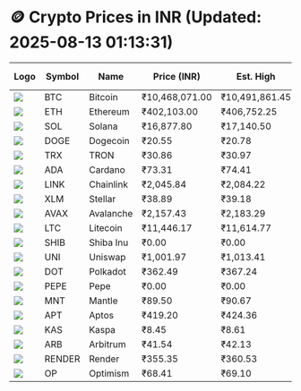 # 🪙 Crypto Prices in INR (Updated: 2025-08-13 01:13:31)

| Logo | Symbol | Name       | Price (INR) | Est. High | Est. Low | Gross Profit | Fees | Net Profit | ROI % |
|------|--------|------------|-------------|-----------|----------|---------------|------|-------------|--------|
| ![](https://coin-images.coingecko.com/coins/images/1/large/bitcoin.png?1696501400) | BTC    | Bitcoin    | ₹10,468,071.00 | ₹10,491,861.45 | ₹10,444,280.55 | ₹455.57 | ₹200.00 | ₹255.57 | 0.26% |
| ![](https://coin-images.coingecko.com/coins/images/279/large/ethereum.png?1696501628) | ETH    | Ethereum   | ₹402,103.00 | ₹406,752.25 | ₹397,453.75 | ₹2,339.52 | ₹200.00 | ₹2,139.52 | 2.14% |
| ![](https://coin-images.coingecko.com/coins/images/4128/large/solana.png?1718769756) | SOL    | Solana     | ₹16,877.80 | ₹17,140.50 | ₹16,615.10 | ₹3,162.18 | ₹200.00 | ₹2,962.18 | 2.96% |
| ![](https://coin-images.coingecko.com/coins/images/5/large/dogecoin.png?1696501409) | DOGE   | Dogecoin   | ₹20.55 | ₹20.78 | ₹20.32 | ₹2,243.87 | ₹200.00 | ₹2,043.87 | 2.04% |
| ![](https://coin-images.coingecko.com/coins/images/1094/large/tron-logo.png?1696502193) | TRX    | TRON       | ₹30.86 | ₹30.97 | ₹30.75 | ₹721.97 | ₹200.00 | ₹521.97 | 0.52% |
| ![](https://coin-images.coingecko.com/coins/images/975/large/cardano.png?1696502090) | ADA    | Cardano    | ₹73.31 | ₹74.41 | ₹72.21 | ₹3,057.92 | ₹200.00 | ₹2,857.92 | 2.86% |
| ![](https://coin-images.coingecko.com/coins/images/877/large/chainlink-new-logo.png?1696502009) | LINK   | Chainlink  | ₹2,045.84 | ₹2,084.22 | ₹2,007.46 | ₹3,823.33 | ₹200.00 | ₹3,623.33 | 3.62% |
| ![](https://coin-images.coingecko.com/coins/images/100/large/fmpFRHHQ_400x400.jpg?1735231350) | XLM    | Stellar    | ₹38.89 | ₹39.18 | ₹38.60 | ₹1,523.47 | ₹200.00 | ₹1,323.47 | 1.32% |
| ![](https://coin-images.coingecko.com/coins/images/12559/large/Avalanche_Circle_RedWhite_Trans.png?1696512369) | AVAX   | Avalanche  | ₹2,157.43 | ₹2,183.29 | ₹2,131.57 | ₹2,426.10 | ₹200.00 | ₹2,226.10 | 2.23% |
| ![](https://coin-images.coingecko.com/coins/images/2/large/litecoin.png?1696501400) | LTC    | Litecoin   | ₹11,446.17 | ₹11,614.77 | ₹11,277.57 | ₹2,990.03 | ₹200.00 | ₹2,790.03 | 2.79% |
| ![](https://coin-images.coingecko.com/coins/images/11939/large/shiba.png?1696511800) | SHIB   | Shiba Inu  | ₹0.00 | ₹0.00 | ₹0.00 | ₹2,118.61 | ₹200.00 | ₹1,918.61 | 1.92% |
| ![](https://coin-images.coingecko.com/coins/images/12504/large/uniswap-logo.png?1720676669) | UNI    | Uniswap    | ₹1,001.97 | ₹1,013.41 | ₹990.53 | ₹2,309.36 | ₹200.00 | ₹2,109.36 | 2.11% |
| ![](https://coin-images.coingecko.com/coins/images/12171/large/polkadot.png?1696512008) | DOT    | Polkadot   | ₹362.49 | ₹367.24 | ₹357.74 | ₹2,655.84 | ₹200.00 | ₹2,455.84 | 2.46% |
| ![](https://coin-images.coingecko.com/coins/images/29850/large/pepe-token.jpeg?1696528776) | PEPE   | Pepe       | ₹0.00 | ₹0.00 | ₹0.00 | ₹2,793.21 | ₹200.00 | ₹2,593.21 | 2.59% |
| ![](https://coin-images.coingecko.com/coins/images/30980/large/Mantle-Logo-mark.png?1739213200) | MNT    | Mantle     | ₹89.50 | ₹90.67 | ₹88.33 | ₹2,659.48 | ₹200.00 | ₹2,459.48 | 2.46% |
| ![](https://coin-images.coingecko.com/coins/images/26455/large/aptos_round.png?1696525528) | APT    | Aptos      | ₹419.20 | ₹424.36 | ₹414.04 | ₹2,491.05 | ₹200.00 | ₹2,291.05 | 2.29% |
| ![](https://coin-images.coingecko.com/coins/images/25751/large/kaspa-icon-exchanges.png?1696524837) | KAS    | Kaspa      | ₹8.45 | ₹8.61 | ₹8.29 | ₹3,872.37 | ₹200.00 | ₹3,672.37 | 3.67% |
| ![](https://coin-images.coingecko.com/coins/images/16547/large/arb.jpg?1721358242) | ARB    | Arbitrum   | ₹41.54 | ₹42.13 | ₹40.95 | ₹2,879.09 | ₹200.00 | ₹2,679.09 | 2.68% |
| ![](https://coin-images.coingecko.com/coins/images/11636/large/rndr.png?1696511529) | RENDER | Render     | ₹355.35 | ₹360.53 | ₹350.17 | ₹2,960.88 | ₹200.00 | ₹2,760.88 | 2.76% |
| ![](https://coin-images.coingecko.com/coins/images/25244/large/Optimism.png?1696524385) | OP     | Optimism   | ₹68.41 | ₹69.10 | ₹67.72 | ₹2,028.85 | ₹200.00 | ₹1,828.85 | 1.83% |
